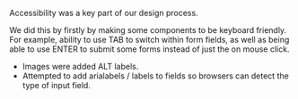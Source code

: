 Accessibility was a key part of our design process.

We did this by firstly by making some components to  be keyboard friendly. For example, ability to use TAB to switch within form fields, as well as being able to use ENTER to submit some forms instead of just the on mouse click. 

- Images were added ALT labels.
- Attempted to add arialabels / labels to fields so browsers can detect the type of input field.
